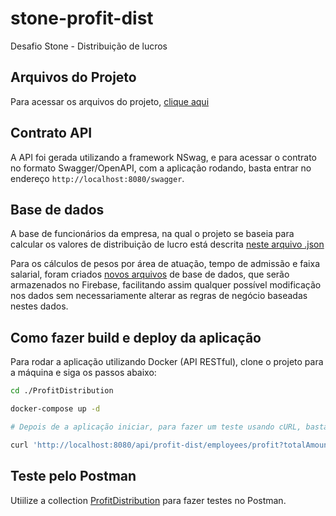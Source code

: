 # stone-profit-dist
Desafio Stone - Distribuição de lucros

## Arquivos do Projeto
Para acessar os arquivos do projeto, [clique aqui](./Profit-Distribution)

## Contrato API
A API foi gerada utilizando a framework NSwag, e para acessar o contrato no formato Swagger/OpenAPI, com a aplicação rodando, basta entrar no endereço `http://localhost:8080/swagger`.

## Base de dados
A base de funcionários da empresa, na qual o projeto se baseia para calcular os valores de distribuição de lucro está descrita [neste arquivo .json](./database-jsons/employees.json)

Para os cálculos de pesos por área de atuação, tempo de admissão e faixa salarial, foram criados [novos arquivos](./database-jsons) de base de dados, que serão armazenados no Firebase, facilitando assim qualquer possível modificação nos dados sem necessariamente alterar as regras de negócio baseadas nestes dados.

## Como fazer build e deploy da aplicação
Para rodar a aplicação utilizando Docker (API RESTful), clone o projeto para a máquina e siga os passos abaixo:

```sh
cd ./ProfitDistribution
```    
```sh
docker-compose up -d
```
```sh
# Depois de a aplicação iniciar, para fazer um teste usando cURL, basta digitar, por exemplo:

curl 'http://localhost:8080/api/profit-dist/employees/profit?totalAmount=500000' 

```
## Teste pelo Postman
Utiilize a collection [ProfitDistribution](./Postman/collection.json) para fazer testes no Postman.